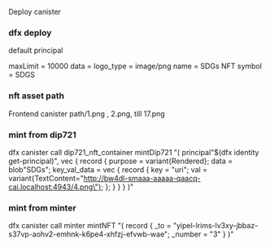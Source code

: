 Deploy canister

### dfx deploy

default principal

maxLimit = 10000
data = 
logo_type = image/png
name = SDGs NFT
symbol = SDGS

### nft asset path

Frontend canister path/1.png , 2.png, till 17.png

### mint from dip721

dfx canister call dip721_nft_container mintDip721 "(
  principal\"$(dfx identity get-principal)\", 
  vec { 
    record {
      purpose = variant{Rendered};
      data = blob\"SDGs\";
      key_val_data = vec {
        record { key = \"uri\"; val = variant{TextContent=\"http://bw4dl-smaaa-aaaaa-qaacq-cai.localhost:4943/4.png\"}; };
      }
    }
  }
)"

### mint from minter

dfx canister call minter mintNFT "(
    record {
        _to = \"yipel-lrims-lv3xy-jbbaz-s37vp-aohv2-emhnk-k6pe4-xhfzj-efvwb-wae\";
        _number = \"3\"
    }
)"
